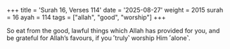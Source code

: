 +++
title = 'Surah 16, Verses 114'
date = '2025-08-27'
weight = 2015
surah = 16
ayah = 114
tags = ["allah", "good", "worship"]
+++

So eat from the good, lawful things which Allah has provided for you, and be grateful for Allah’s favours, if you ˹truly˺ worship Him ˹alone˺.